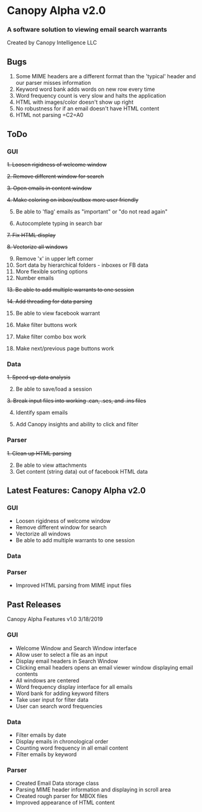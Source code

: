 # Canopy Alpha v2.0

### A software solution to viewing email search warrants

Created by Canopy Intelligence LLC

## Bugs

1. Some MIME headers are a different format than the 'typical' header and our parser misses information
2. Keyword word bank adds words on new row every time
3. Word frequency count is very slow and halts the application
4. HTML with images/color doesn't show up right
5. No robustness for if an email doesn't have HTML content
6. HTML not parsing =C2=A0

## ToDo

### GUI
~~1. Loosen rigidness of welcome window~~

~~2. Remove different window for search~~

~~3. Open emails in content window~~

~~4. Make coloring on inbox/outbox more user friendly~~

5. Be able to 'flag' emails as "important" or "do not read again"

6. Autocomplete typing in search bar

~~7. Fix HTML display~~

~~8. Vectorize all windows~~

9. Remove 'x' in upper left corner
10. Sort data by hierarchical folders - inboxes or FB data
11. More flexible sorting options
12. Number emails

~~13. Be able to add multiple warrants to one session~~

~~14. Add threading for data parsing~~

15. Be able to view facebook warrant

16. Make filter buttons work

17. Make filter combo box work

18. Make next/previous page buttons work

### Data
~~1. Speed up data analysis~~

2. Be able to save/load a session

~~3. Break input files into working .can, .ses, and .ins files~~

4. Identify spam emails

5. Add Canopy insights and ability to click and filter

### Parser
~~1. Clean up HTML parsing~~

2. Be able to view attachments
3. Get content (string data) out of facebook HTML data

## Latest Features: Canopy Alpha v2.0

### GUI
- Loosen rigidness of welcome window
- Remove different window for search
- Vectorize all windows
- Be able to add multiple warrants to one session

### Data

### Parser
- Improved HTML parsing from MIME input files



## Past Releases

Canopy Alpha Features v1.0
3/18/2019

### GUI
- Welcome Window and Search Window interface
- Allow user to select a file as an input
- Display email headers in Search Window
- Clicking email headers opens an email viewer window displaying email contents
- All windows are centered
- Word frequency display interface for all emails
- Word bank for adding keyword filters
- Take user input for filter data
- User can search word frequencies

### Data
- Filter emails by date
- Display emails in chronological order
- Counting word frequency in all email content
- Filter emails by keyword

### Parser
- Created Email Data storage class
- Parsing MIME header information and displaying in scroll area
- Created rough parser for MBOX files
- Improved appearance of HTML content

